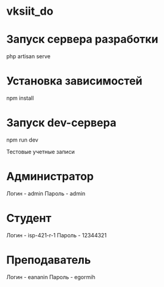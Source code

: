 # vksiit_do

# Запуск сервера разработки
php artisan serve

# Установка зависимостей
npm install

# Запуск dev-сервера
npm run dev

Тестовые учетные записи


# Администратор
Логин - admin Пароль - admin

# Студент
Логин - isp-421-r-1	Пароль - 12344321

# Преподаватель
Логин - eananin Пароль - egormih
